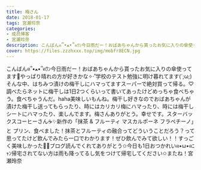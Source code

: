 ```yaml
---
title: 梅さん
date: 2018-01-17
tags: 宮瀬玲奈
categories: 
- 成员博客
- 宮瀬玲奈
description: こんばんฅ՞•ﻌ•՞ฅﾜﾝ今日雨だー！おばあちゃんから貰ったお気に入りの傘使ってます💓やっぱり晴れの方が好きかな✧‧˚学校のテスト勉強に明け暮れてます(´;ω;)そんな中、はちみつ漬けの梅干しにハマってますスーパー...
cover: https://files.zzzhxxx.top/img/mobfr8ECN.jpg 
---
```


こんばんฅ՞•ﻌ•՞ฅﾜﾝ今日雨だー！おばあちゃんから貰ったお気に入りの傘使ってます💓やっぱり晴れの方が好きかな✧‧˚学校のテスト勉強に明け暮れてます(´;ω;)そんな中、はちみつ漬けの梅干しにハマってますスーパーで絶対買って帰る。♡調べたらネットに梅干しは1日2つくらいって書いてあったけどめっちゃ食べちゃう。食べちゃうんだ。haha美味しいもんね。梅干し好きなのでおばあちゃんが漬けた梅干し送ってもらったり、時にはカリカリ梅にハマったり、時には梅干しシートにハマったり、楽しんでます。梅さんありがとう。幸せです。スターバックスコーヒーさん☕✨新作の「抹茶 & フルーティ マスカルポーネ フラペチーノ」と プリン、食べました！抹茶とフルーティの融合ってどういうことだろう？って思ってたけど飲んでみたら一口でわかります！ぜひ飲んでみて欲しい！！すっごく美味しかった💓💓ブログ読んでくれてありがとう✩今日も1日おつかれいฅ•ω•ฅﾆｬﾝ帰宅されてない方は雨も降ってるし気をつけて帰宅してください✩またね！宮瀬玲奈


